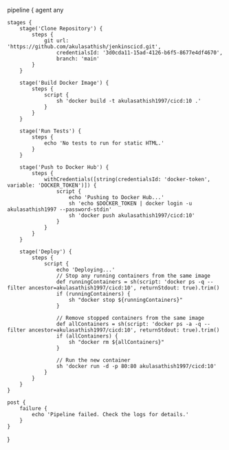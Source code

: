 pipeline {
    agent any

    stages {
        stage('Clone Repository') {
            steps {
                git url: 'https://github.com/akulasathish/jenkinscicd.git',
                    credentialsId: '3d0cda11-15ad-4126-b6f5-8677e4df4670',
                    branch: 'main'
            }
        }

        stage('Build Docker Image') {
            steps {
                script {
                    sh 'docker build -t akulasathish1997/cicd:10 .'
                }
            }
        }

        stage('Run Tests') {
            steps {
                echo 'No tests to run for static HTML.'
            }
        }

        stage('Push to Docker Hub') {
            steps {
                withCredentials([string(credentialsId: 'docker-token', variable: 'DOCKER_TOKEN')]) {
                    script {
                        echo 'Pushing to Docker Hub...'
                        sh 'echo $DOCKER_TOKEN | docker login -u akulasathish1997 --password-stdin'
                        sh 'docker push akulasathish1997/cicd:10'
                    }
                }
            }
        }

        stage('Deploy') {
            steps {
                script {
                    echo 'Deploying...'
                    // Stop any running containers from the same image
                    def runningContainers = sh(script: 'docker ps -q --filter ancestor=akulasathish1997/cicd:10', returnStdout: true).trim()
                    if (runningContainers) {
                        sh "docker stop ${runningContainers}"
                    }
                    
                    // Remove stopped containers from the same image
                    def allContainers = sh(script: 'docker ps -a -q --filter ancestor=akulasathish1997/cicd:10', returnStdout: true).trim()
                    if (allContainers) {
                        sh "docker rm ${allContainers}"
                    }
                    
                    // Run the new container
                    sh 'docker run -d -p 80:80 akulasathish1997/cicd:10'
                }
            }
        }
    }

    post {
        failure {
            echo 'Pipeline failed. Check the logs for details.'
        }
    }
}
